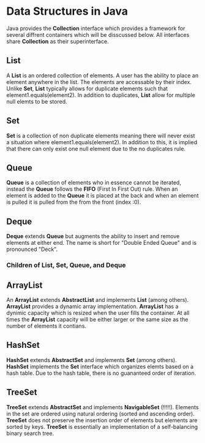# Data Structures in Java  
Java provides the **Collection** interface which provides a framework for several diffrent containers which will be disscussed below. All interfaces share **Collection** as their superinterface.  
  
## List  
A **List** is an ordered collection of elements. A user has the ability to place an element anywhere in the list. The elements are accessable by their index. Unlike **Set**, **List** typically allows for duplicate elements such that element1.equals(element2). In addition to duplicates, **List** allow for multiple null elemts to be stored.  
  
## Set  
**Set** is a collection of non duplicate elements meaning there will never exist a situation where element1.equals(element2). In addition to this, it is implied that there can only exist one null element due to the no duplicates rule.  
  
## Queue  
**Queue** is a collection of elements who in essence cannot be iterated, instead the **Queue** follows the **FIFO** (First In First Out) rule. When an element is added to the **Queue** it is placed at the back and when an element is pulled it is pulled from the from the front (index :0).  
  
## Deque
**Deque** extends **Queue** but augments the ability to insert and remove elements at either end. The name is short for "Double Ended Queue" and is pronounced "Deck".  
  
### Children of List, Set, Queue, and Deque  
  
## ArrayList  
An **ArrayList** extends **AbstractList** and implements **List** (among others). **ArrayList** provides a dynamic array implementation. **ArrayList** has a dynimic capacity which is resized when the user fills the container. At all times the **ArrayList** capacity will be either larger or the same size as the number of elements it contians.  
  
## HashSet  
**HashSet** extends **AbstractSet** and implements **Set** (among others). **HashSet** implements the **Set** interface which organizes elemts based on a hash table. Due to the hash table, there is no guananteed order of iteration.  
  
## TreeSet  
**TreeSet** extends **AbstractSet** and implements **NavigableSet** (!!!!!). Elements in the set are ordered using natural ordering (sorted and ascending order). **TreeSet** does not preserve the insertion order of elements but elements are sorted by keys. **TreeSet** is essentially an implementation of a self-balancing binary search tree.  
  
  

